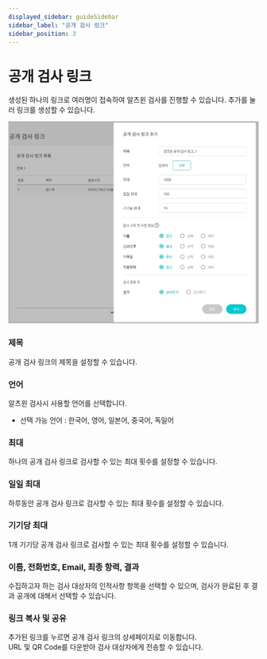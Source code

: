 ```yaml
---
displayed_sidebar: guideSidebar
sidebar_label: "공개 검사 링크"
sidebar_position: 3
---
```


# 공개 검사 링크 

생성된 하나의 링크로 여러명이 접속하여 알츠윈 검사를 진행할 수 있습니다. 추가를 눌러 링크를 생성할 수 있습니다.  

<img
  src="/img/alzwin_public_testlink.jpg"
  alt="alzwin_public_testlink"
/>  


### 제목  

공개 검사 링크의 제목을 설정할 수 있습니다.    

### 언어  

알츠윈 검사시 사용할 언어를 선택합니다. 
* 선택 가능 언어 : 한국어, 영어, 일본어, 중국어, 독일어 

### 최대  

하나의 공개 검사 링크로 검사할 수 있는 최대 횟수를 설정할 수 있습니다. 

### 일일 최대  

하루동안 공개 검사 링크로 검사할 수 있는 최대 횟수를 설정할 수 있습니다.  

###  기기당 최대  

1개 기기당 공개 검사 링크로 검사할 수 있는 최대 횟수를 설정할 수 있습니다.   

### 이름, 전화번호, Email, 최종 항력, 결과  

수집하고자 하는 검사 대상자의 인적사항 항목을 선택할 수 있으며, 검사가 완료된 후 결과 공개에 대해서 선택할 수 있습니다.

### 링크 복사 및 공유  

추가된 링크를 누르면 공개 검사 링크의 상세페이지로 이동합니다.  
URL 및 QR Code를 다운받아 검사 대상자에게 전송할 수 있습니다.  

